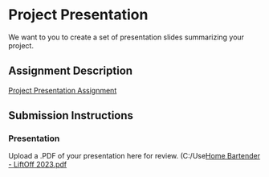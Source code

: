 # Project Presentation
We want to you to create a set of presentation slides summarizing your project.

## Assignment Description
[Project Presentation Assignment](https://education.launchcode.org/liftoff/modules/assignments/project-presentation)

## Submission Instructions

### Presentation
Upload a .PDF of your presentation here for review.
(C:/Use[Home Bartender - LiftOff 2023.pdf](https://github.com/Deechap/liftoff-assignments/files/10511444/Home.Bartender.-.LiftOff.2023.pdf)


